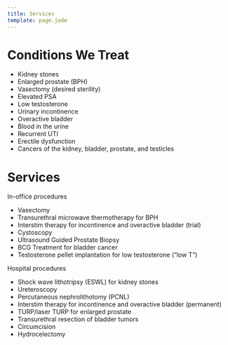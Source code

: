 ```yaml
---
title: Services
template: page.jade
---
```


Conditions We Treat
===================

  - Kidney stones
  - Enlarged prostate (BPH)
  - Vasectomy (desired sterility)
  - Elevated PSA
  - Low testosterone
  - Urinary incontinence
  - Overactive bladder
  - Blood in the urine
  - Recurrent UTI
  - Erectile dysfunction
  - Cancers of the kidney, bladder, prostate, and testicles

Services
========

In-office procedures

  - Vasectomy 
  - Transurethral microwave thermotherapy for BPH
  - Interstim therapy for incontinence and overactive bladder (trial)
  - Cystoscopy 
  - Ultrasound Guided Prostate Biopsy 
  - BCG Treatment for bladder cancer
  - Testosterone pellet implantation for low testosterone (“low T”)

Hospital procedures

  - Shock wave lithotripsy (ESWL) for kidney stones
  - Ureteroscopy
  - Percutaneous nephrolithotomy (PCNL)
  - Interstim therapy for incontinence and overactive bladder (permanent)
  - TURP/laser TURP for enlarged prostate
  - Transurethral resection of bladder tumors
  - Circumcision
  - Hydrocelectomy
